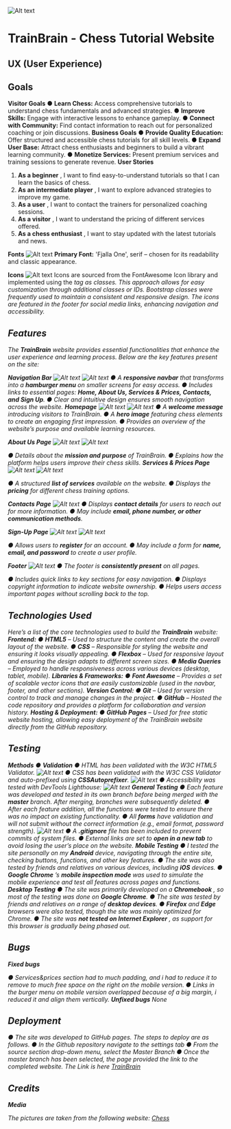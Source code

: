![Alt text](/assets/images/pasted-graphic.png)
# TrainBrain - Chess Tutorial Website

## UX (User Experience)

## Goals

**Visitor Goals**
● **Learn Chess:** Access comprehensive tutorials to understand chess fundamentals and
advanced strategies.
● **Improve Skills:** Engage with interactive lessons to enhance gameplay.
● **Connect with Community:** Find contact information to reach out for personalized coaching
or join discussions.
**Business Goals**
● **Provide Quality Education:** Offer structured and accessible chess tutorials for all skill levels.
● **Expand User Base:** Attract chess enthusiasts and beginners to build a vibrant learning
community.
● **Monetize Services:** Present premium services and training sessions to generate revenue.
**User Stories**

1. **As a beginner** , I want to find easy-to-understand tutorials so that I can learn the basics of
    chess.
2. **As an intermediate player** , I want to explore advanced strategies to improve my game.
3. **As a user** , I want to contact the trainers for personalized coaching sessions.
4. **As a visitor** , I want to understand the pricing of different services offered.
5. **As a chess enthusiast** , I want to stay updated with the latest tutorials and news.

**Fonts**
![Alt text](/assets/images/Welcome-to-TrainBrain!.png)
**Primary Font:** 'Fjalla One', serif – chosen for its readability and classic appearance.

**Icons**
![Alt text](/assets/images/icons.png)
Icons are sourced from the FontAwesome Icon library and implemented using the <i> tag as classes.
This approach allows for easy customization through additional classes or IDs. Bootstrap classes
were frequently used to maintain a consistent and responsive design. The icons are featured in the
footer for social media links, enhancing navigation and accessibility.

## Features

The **TrainBrain** website provides essential functionalities that enhance the user experience and
learning process. Below are the key features present on the site:

**Navigation Bar**
![Alt text](/assets/images/navbar-desktop.png)
![Alt text](/assets/images/navbar-mobile.png)
● A **responsive navbar** that transforms into a **hamburger menu** on smaller screens for easy
access.
● Includes links to essential pages: **Home, About Us, Services & Prices, Contacts, and Sign
Up**.
● Clear and intuitive design ensures smooth navigation across the website.
**Homepage**
![Alt text](/assets/images/homepage-desktop.png)
![Alt text](/assets/images/homepage-mobile.png)
● A **welcome message** introducing visitors to TrainBrain.
● A **hero image** featuring chess elements to create an engaging first impression.
● Provides an overview of the website’s purpose and available learning resources.

**About Us Page**
![Alt text](/assets/images/about-us-desktop.png)
![Alt text](/assets/images/homepage-mobile.png)

● Details about the **mission and purpose** of TrainBrain.
● Explains how the platform helps users improve their chess skills.
**Services & Prices Page**
![Alt text](/assets/images/services-prices-desktop.png)
![Alt text](/assets/images/services-prices-mobile.png)

● A structured **list of services** available on the website.
● Displays the **pricing** for different chess training options.

**Contacts Page**
![Alt text](/assets/images/contacts.png)
● Displays **contact details** for users to reach out for more information.
● May include **email, phone number, or other communication methods**.

**Sign-Up Page**
![Alt text](/assets/images/sign-up-desktop.png)
![Alt text](/assets/images/sign-up-mobile.png)

● Allows users to **register** for an account.
● May include a form for **name, email, and password** to create a user profile.

**Footer**
![Alt text](/assets/images/icons.png)
● The footer is **consistently present** on all pages.

● Includes quick links to key sections for easy navigation.
● Displays copyright information to indicate website ownership.
● Helps users access important pages without scrolling back to the top.
## Technologies Used

Here’s a list of the core technologies used to build the **TrainBrain** website:
**Frontend:**
● **HTML5** – Used to structure the content and create the overall layout of the website.
● **CSS** – Responsible for styling the website and ensuring it looks visually appealing.
● **Flexbox** – Used for responsive layout and ensuring the design adapts to different
screen sizes.
● **Media Queries** – Employed to handle responsiveness across various devices
(desktop, tablet, mobile).
**Libraries & Frameworks:**
● **Font Awesome** – Provides a set of scalable vector icons that are easily customizable (used
in the navbar, footer, and other sections).
**Version Control:**
● **Git** – Used for version control to track and manage changes in the project.
● **GitHub** – Hosted the code repository and provides a platform for collaboration and version
history.
**Hosting & Deployment:**
● **GitHub Pages** – Used for free static website hosting, allowing easy deployment of the
TrainBrain website directly from the GitHub repository.

## Testing

**Methods**
● **Validation**
● HTML has been validated with the W3C HTML5 Validator.
![Alt text](/assets/images/w3c-html.png)
● CSS has been validated with the W3C CSS Validator and auto-prefixed using **CSSAutoprefixer**.
![Alt text](/assets/images/css-test.png)
● Accessibility was tested with DevTools Lighthouse:
![Alt text](/assets/images/accessibility.png)
**General Testing**
● Each feature was developed and tested in its own branch before being merged with the
**master** branch. After merging, branches were subsequently deleted.
● After each feature addition, all the functions were tested to ensure there was no impact on
existing functionality.
● All **forms** have validation and will not submit without the correct information (e.g., email
format, password strength).
![Alt text](/assets/images/forms-submission.png)
● A **.gitignore** file has been included to prevent commits of system files.
● External links are set to **open in a new tab** to avoid losing the user’s place on the website.
**Mobile Testing**
● I tested the site personally on my **Android** device, navigating through the entire site, checking
buttons, functions, and other key features.
● The site was also tested by friends and relatives on various devices, including **iOS** devices.
● **Google Chrome** ’s **mobile inspection mode** was used to simulate the mobile experience
and test all features across pages and functions.
**Desktop Testing**
● The site was primarily developed on a **Chromebook** , so most of the testing was done on
**Google Chrome**.
● The site was tested by friends and relatives on a range of **desktop devices**.
● **Firefox** and **Edge** browsers were also tested, though the site was mainly optimized for
Chrome.
● The site was **not tested on Internet Explorer** , as support for this browser is gradually being
phased out.

## Bugs

**Fixed bugs**


● Services&prices section had to much padding, and i had to reduce it to remove to much free
space on the right on the mobile version.
● Links in the burger menu on mobile version overlapped because of a big margin, i reduced it
and align them vertically.
**Unfixed bugs**
None

## Deployment

● The site was developed to GitHub pages. The steps to deploy are as follows.
● In the Github repository navigate to the settings tab
● From the source section drop-down menu, select the Master Branch
● Once the master branch has been selected, the page provided the link to the completed
website.
The Link is here [TrainBrain](https://vladislav123-hue.github.io/Project1/)

## Credits

**Media**

The pictures are taken from the following website: [Chess](https://www.chess.com/news/view/russia-china-win-world-team-championships-with-round-to-spare)
